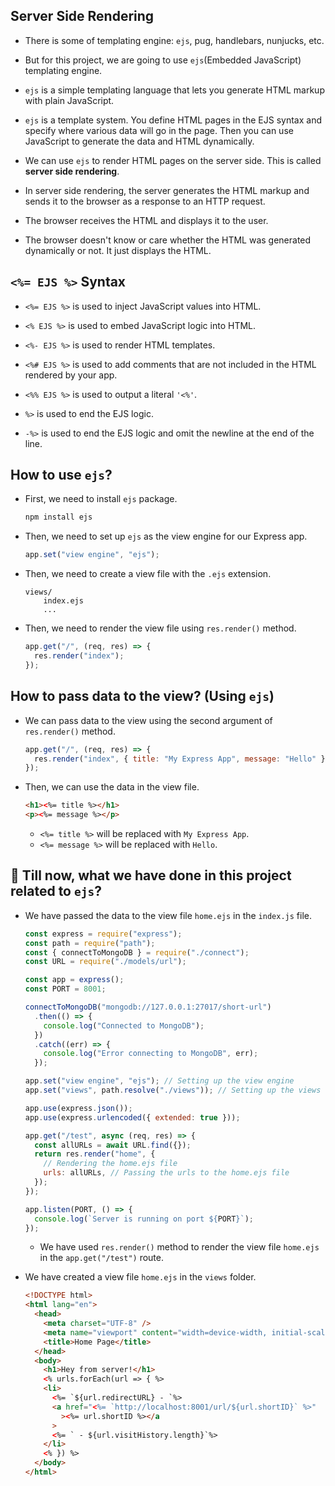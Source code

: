 ## Server Side Rendering

- There is some of templating engine: `ejs`, pug, handlebars, nunjucks, etc.

- But for this project, we are going to use `ejs`(Embedded JavaScript) templating engine.

- `ejs` is a simple templating language that lets you generate HTML markup with plain JavaScript.

- `ejs` is a template system. You define HTML pages in the EJS syntax and specify where various data will go in the page. Then you can use JavaScript to generate the data and HTML dynamically.

- We can use `ejs` to render HTML pages on the server side. This is called **server side rendering**.

- In server side rendering, the server generates the HTML markup and sends it to the browser as a response to an HTTP request.

- The browser receives the HTML and displays it to the user.

- The browser doesn't know or care whether the HTML was generated dynamically or not. It just displays the HTML.

## `<%= EJS %>` Syntax

- `<%= EJS %>` is used to inject JavaScript values into HTML.

- `<% EJS %>` is used to embed JavaScript logic into HTML.

- `<%- EJS %>` is used to render HTML templates.

- `<%# EJS %>` is used to add comments that are not included in the HTML rendered by your app.

- `<%% EJS %>` is used to output a literal `'<%'`.

- `%>` is used to end the EJS logic.

- `-%>` is used to end the EJS logic and omit the newline at the end of the line.

## How to use `ejs`?

- First, we need to install `ejs` package.

  ```bash
  npm install ejs
  ```

- Then, we need to set up `ejs` as the view engine for our Express app.

  ```js
  app.set("view engine", "ejs");
  ```

- Then, we need to create a view file with the `.ejs` extension.

  ```
  views/
      index.ejs
      ...
  ```

- Then, we need to render the view file using `res.render()` method.
  ```js
  app.get("/", (req, res) => {
    res.render("index");
  });
  ```

## How to pass data to the view? (Using `ejs`)

- We can pass data to the view using the second argument of `res.render()` method.

  ```js
  app.get("/", (req, res) => {
    res.render("index", { title: "My Express App", message: "Hello" });
  });
  ```

- Then, we can use the data in the view file.
  ```html
  <h1><%= title %></h1>
  <p><%= message %></p>
  ```
  - `<%= title %>` will be replaced with `My Express App`.
  - `<%= message %>` will be replaced with `Hello`.

## 🎉 Till now, what we have done in this project related to `ejs`?

- We have passed the data to the view file `home.ejs` in the `index.js` file.

  ```js
  const express = require("express");
  const path = require("path");
  const { connectToMongoDB } = require("./connect");
  const URL = require("./models/url");

  const app = express();
  const PORT = 8001;

  connectToMongoDB("mongodb://127.0.0.1:27017/short-url")
    .then(() => {
      console.log("Connected to MongoDB");
    })
    .catch((err) => {
      console.log("Error connecting to MongoDB", err);
    });

  app.set("view engine", "ejs"); // Setting up the view engine
  app.set("views", path.resolve("./views")); // Setting up the views directory

  app.use(express.json());
  app.use(express.urlencoded({ extended: true }));

  app.get("/test", async (req, res) => {
    const allURLs = await URL.find({});
    return res.render("home", {
      // Rendering the home.ejs file
      urls: allURLs, // Passing the urls to the home.ejs file
    });
  });

  app.listen(PORT, () => {
    console.log(`Server is running on port ${PORT}`);
  });
  ```

  - We have used `res.render()` method to render the view file `home.ejs` in the `app.get("/test")` route.

- We have created a view file `home.ejs` in the `views` folder.

  ```html
  <!DOCTYPE html>
  <html lang="en">
    <head>
      <meta charset="UTF-8" />
      <meta name="viewport" content="width=device-width, initial-scale=1.0" />
      <title>Home Page</title>
    </head>
    <body>
      <h1>Hey from server!</h1>
      <% urls.forEach(url => { %>
      <li>
        <%= `${url.redirectURL} - `%>
        <a href="<%= `http://localhost:8001/url/${url.shortID}` %>"
          ><%= url.shortID %></a
        >
        <%= ` - ${url.visitHistory.length}`%>
      </li>
      <% }) %>
    </body>
  </html>
  ```
